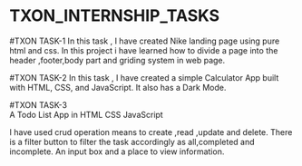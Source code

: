 # TXON_INTERNSHIP_TASKS
#TXON TASK-1 
In this task , I have created Nike landing page using pure html and css. In this project i have learned how to divide a page into the header ,footer,body part and griding system in web page.

#TXON TASK-2 
In this task , I have created a simple Calculator App built with HTML, CSS, and JavaScript. It also has a Dark Mode.

#TXON TASK-3  
A Todo List App in HTML CSS JavaScript

I have used crud operation means to create ,read ,update and delete.
There is a filter button to filter the task accordingly as all,completed and incomplete.
An input box and a place to view information.

